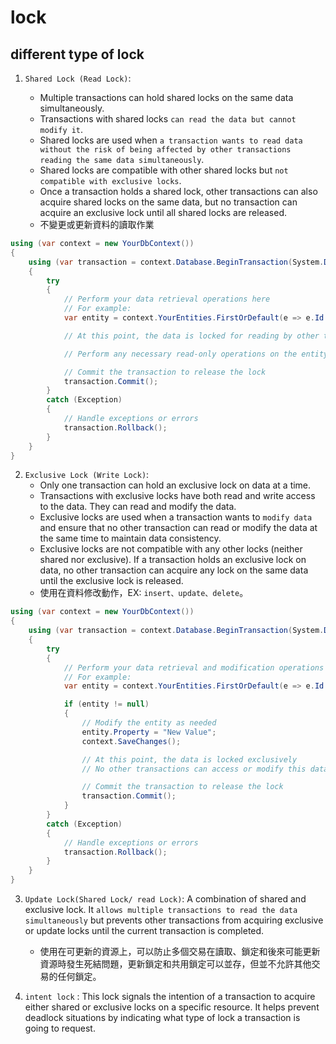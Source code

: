 # lock

## different type of lock

1. `Shared Lock (Read Lock)`:

   - Multiple transactions can hold shared locks on the same data simultaneously.
   - Transactions with shared locks `can read the data but cannot modify it`.
   - Shared locks are used when `a transaction wants to read data without the risk of being affected by other transactions reading the same data simultaneously`.
   - Shared locks are compatible with other shared locks but `not compatible with exclusive locks`.
   - Once a transaction holds a shared lock, other transactions can also acquire shared locks on the same data, but no transaction can acquire an exclusive lock until all shared locks are released.
   - 不變更或更新資料的讀取作業

```csharp
using (var context = new YourDbContext())
{
    using (var transaction = context.Database.BeginTransaction(System.Data.IsolationLevel.Read))
    {
        try
        {
            // Perform your data retrieval operations here
            // For example:
            var entity = context.YourEntities.FirstOrDefault(e => e.Id == entityId);

            // At this point, the data is locked for reading by other transactions

            // Perform any necessary read-only operations on the entity

            // Commit the transaction to release the lock
            transaction.Commit();
        }
        catch (Exception)
        {
            // Handle exceptions or errors
            transaction.Rollback();
        }
    }
}
```

2. `Exclusive Lock (Write Lock)`:
   - Only one transaction can hold an exclusive lock on data at a time.
   - Transactions with exclusive locks have both read and write access to the data. They can read and modify the data.
   - Exclusive locks are used when a transaction wants to `modify data` and ensure that no other transaction can read or modify the data at the same time to maintain data consistency.
   - Exclusive locks are not compatible with any other locks (neither shared nor exclusive). If a transaction holds an exclusive lock on data, no other transaction can acquire any lock on the same data until the exclusive lock is released.
   - 使用在資料修改動作，EX: `insert、update、delete`。

```csharp
using (var context = new YourDbContext())
{
    using (var transaction = context.Database.BeginTransaction(System.Data.IsolationLevel.Serializable))
    {
        try
        {
            // Perform your data retrieval and modification operations here
            // For example:
            var entity = context.YourEntities.FirstOrDefault(e => e.Id == entityId);

            if (entity != null)
            {
                // Modify the entity as needed
                entity.Property = "New Value";
                context.SaveChanges();

                // At this point, the data is locked exclusively
                // No other transactions can access or modify this data until the lock is released

                // Commit the transaction to release the lock
                transaction.Commit();
            }
        }
        catch (Exception)
        {
            // Handle exceptions or errors
            transaction.Rollback();
        }
    }
}
```

3. `Update Lock(Shared Lock/ read Lock)`: A combination of shared and exclusive lock. It `allows multiple transactions to read the data simultaneously` but prevents other transactions from acquiring exclusive or update locks until the current transaction is completed.

   - 使用在可更新的資源上，可以防止多個交易在讀取、鎖定和後來可能更新資源時發生死結問題，更新鎖定和共用鎖定可以並存，但並不允許其他交易的任何鎖定。

4. `intent lock` : This lock signals the intention of a transaction to acquire either shared or exclusive locks on a specific resource. It helps prevent deadlock situations by indicating what type of lock a transaction is going to request.
